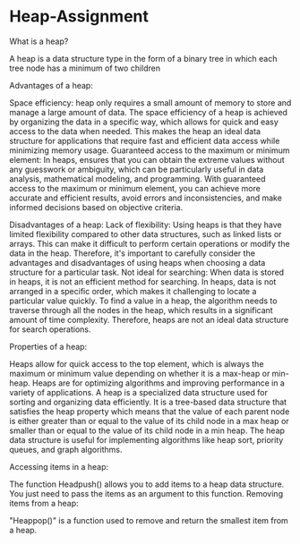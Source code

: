 # Heap-Assignment

What is a heap?

A heap is a data structure type in the form of a binary tree in which each tree node has a minimum of two children

Advantages of a heap:

Space efficiency: heap only requires a small amount of memory to store and manage a large amount of data. The space efficiency of a heap is achieved by organizing the data in a specific way, which allows for quick and easy access to the data when needed. This makes the heap an ideal data structure for applications that require fast and efficient data access while minimizing memory usage.
Guaranteed access to the maximum or minimum element: In heaps, ensures that you can obtain the extreme values without any guesswork or ambiguity, which can be particularly useful in data analysis, mathematical modeling, and programming. With guaranteed access to the maximum or minimum element, you can achieve more accurate and efficient results, avoid errors and inconsistencies, and make informed decisions based on objective criteria.

Disadvantages of a heap:
Lack of flexibility: Using heaps is that they have limited flexibility compared to other data structures, such as linked lists or arrays. This can make it difficult to perform certain operations or modify the data in the heap. Therefore, it's important to carefully consider the advantages and disadvantages of using heaps when choosing a data structure for a particular task.
Not ideal for searching: When data is stored in heaps, it is not an efficient method for searching. In heaps, data is not arranged in a specific order, which makes it challenging to locate a particular value quickly. To find a value in a heap, the algorithm needs to traverse through all the nodes in the heap, which results in a significant amount of time complexity. Therefore, heaps are not an ideal data structure for search operations.

Properties of a heap:

Heaps allow for quick access to the top element, which is always the maximum or minimum value depending on whether it is a max-heap or min-heap. Heaps are for optimizing algorithms and improving performance in a variety of applications.
A heap is a specialized data structure used for sorting and organizing data efficiently. It is a tree-based data structure that satisfies the heap property which means that the value of each parent node is either greater than or equal to the value of its child node in a max heap or smaller than or equal to the value of its child node in a min heap. The heap data structure is useful for implementing algorithms like heap sort, priority queues, and graph algorithms.

Accessing items in a heap:

The function Headpush() allows you to add items to a heap data structure. You just need to pass the items as an argument to this function.
Removing items from a heap:

"Heappop()" is a function used to remove and return the smallest item from a heap.
